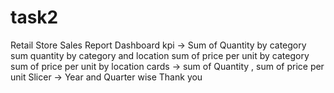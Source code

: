 # task2
Retail Store Sales Report Dashboard
kpi -> Sum of Quantity by category
sum quantity by category and location
sum of price per unit by category
sum of price per unit by location 
cards -> sum of Quantity , sum of price per unit
Slicer -> Year and Quarter wise
Thank you 
